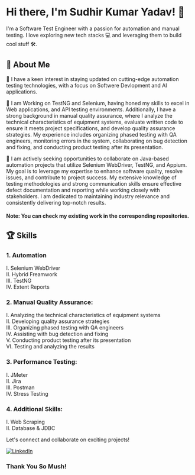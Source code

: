  # Hi there, I'm Sudhir Kumar Yadav! 👋

I'm a Software Test Engineer with a passion for automation and manual testing. I love exploring new tech stacks 💻 and leveraging them to build cool stuff 🛠️.

## 🚀 About Me


👀 I have a keen interest in staying updated on cutting-edge automation testing technologies, with a focus on Softwere Devlopment and AI applications.

🌱 I am Working on TestNG and Selenium, having honed my skills to excel in Web applications, and API testing environments. Additionally, I have a strong background in manual quality assurance, where I analyze the technical characteristics of equipment systems, evaluate written code to ensure it meets project specifications, and develop quality assurance strategies. My experience includes organizing phased testing with QA engineers, monitoring errors in the system, collaborating on bug detection and fixing, and conducting product testing after its presentation.

💞️ I am actively seeking opportunities to collaborate on Java-based automation projects that utilize Selenium WebDriver, TestNG, and Appium. My goal is to leverage my expertise to enhance software quality, resolve issues, and contribute to project success. My extensive knowledge of testing methodologies and strong communication skills ensure effective defect documentation and reporting while working closely with stakeholders. I am dedicated to maintaining industry relevance and consistently delivering top-notch results.

#### Note: You can check my existing work in the corresponding repositories.

## 🏆 Skills

### 1. Automation

I.  Selenium WebDriver <br /> 
II. Hybrid Freamwork <br /> 
III.  TestNG <br /> 
IV. Extent Reports
       
### 2.	Manual Quality Assurance:

I.   Analyzing the technical characteristics of equipment systems <br /> 
II.  Developing quality assurance strategies <br /> 
III. Organizing phased testing with QA engineers<br />IV.  Assisting with bug detection and fixing <br /> 
V.   Conducting product testing after its presentation <br /> 
VI.  Testing and analyzing the results <br /> 



### 3. Performance Testing:
I. JMeter <br /> 
II. Jira <br /> 
III. Postman <br /> 
IV. Stress Testing <br /> 

### 4.	Additional Skills:
I. Web Scraping <br /> 
II. Database & JDBC



Let's connect and collaborate on exciting projects!

[![LinkedIn](https://img.shields.io/badge/LinkedIn-Connect-blue)](https://www.linkedin.com/in/sudhir-kumar-yadav-62a39a249)
### Thank You So Mush!
